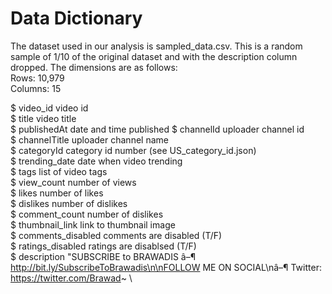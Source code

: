 # Data Dictionary
The dataset used in our analysis is sampled_data.csv. This is a random sample of 1/10 of the original dataset and with the description column dropped. The dimensions are as follows: \
Rows: 10,979 \
Columns: 15

$ video_id          <chr> video id \
$ title             <chr> video title \
$ publishedAt       <chr> date and time published
$ channelId         <chr> uploader channel id \
$ channelTitle      <chr> uploader channel name \
$ categoryId        <int> category id number (see US_category_id.json) \
$ trending_date     <chr> date when video trending \
$ tags              <chr> list of video tags \
$ view_count        <int> number of views \
$ likes             <int> number of likes \
$ dislikes          <int> number of dislikes \
$ comment_count     <int> number of dislikes \
$ thumbnail_link    <chr> link to thumbnail image \
$ comments_disabled <chr> comments are disabled (T/F) \
$ ratings_disabled  <chr> ratings are disablsed (T/F) \
$ description       <chr> "SUBSCRIBE to BRAWADIS â–¶ http://bit.ly/SubscribeToBrawadis\n\nFOLLOW ME ON SOCIAL\nâ–¶ Twitter: https://twitter.com/Brawad~ \
